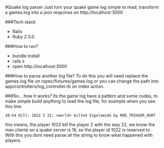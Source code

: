 #Quake log parser
Just turn your quake game log simple to read, transform a games.log into a json response on http://localhost:3000

###Tech stack
  - Rails
  - Ruby 2.3.0

###How to run?
  - bundle install
  - rails s
  - open http://localhost:3000

###How to parse another log file?
To do this you will need replace the games.log file on rspec/fixtures/games.log or you can change the path into app/controllers/log_controller.rb on index action.

###So... how it works?
Its the game log have a pattern and some codes, to make simple build anything to read the log file, for example when you see this line:
```
20:54 Kill: 1022 2 22: <world> killed Isgalamido by MOD_TRIGGER_HURT
```
this means, the player 1022 kill the player 2 with the way 22, we know the max clients on a quake server is 16, so the player id 1022 is reserved to <world>. With this you dont need parse all the string to know what happened with players.

